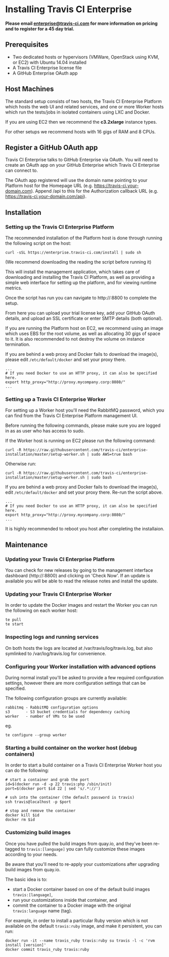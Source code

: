 Installing Travis CI Enterprise
===============================

**Please email enterprise@travis-ci.com for more information on pricing and to register for a 45 day trial.**

## Prerequisites

- Two dedicated hosts or hypervisors (VMWare, OpenStack using KVM, or EC2) with Ubuntu 14.04 installed
- A Travis CI Enterprise license file
- A GitHub Enterprise OAuth app


## Host Machines

The standard setup consists of two hosts, the Travis CI Enterprise Platform which hosts the web UI and related services, and one or more Worker hosts which run the tests/jobs in isolated containers using LXC and Docker.

If you are using EC2 then we recommend the **c3.2xlarge** instance types.

For other setups we recommend hosts with 16 gigs of RAM and 8 CPUs.


## Register a GitHub OAuth app

Travis CI Enterprise talks to GitHub Enterprise via OAuth. You will need to create an OAuth app on your GitHub Enterprise which Travis CI Enterprise can connect to.

The OAuth app registered will use the domain name pointing to your Platform host for  the Homepage URL (e.g. https://travis-ci.your-domain.com). Append /api to this for the Authorization callback URL (e.g. https://travis-ci.your-domain.com/api).


## Installation

### Setting up the Travis CI Enterprise Platform

The recommended installation of the Platform host is done through running the following script on the host:

`curl -sSL https://enterprise.travis-ci.com/install | sudo sh`

(We recommend downloading the reading the script before running it)

This will install the management application, which takes care of downloading and installing the Travis CI Platform, as well as providing a simple web interface for setting up the platform, and for viewing runtime metrics.

Once the script has run you can navigate to http://<hostname>:8800 to complete the setup.

From here you can upload your trial license key, add your GitHub OAuth details, and upload an SSL certificate or enter SMTP details (both optional).

If you are running the Platform host on EC2, we recommend using an image which uses EBS for the root volume, as well as allocating 30 gigs of space to it. It is also recommended to not destroy the volume on instance termination.

If you are behind a web proxy and Docker fails to download the image(s), please edit ```/etc/default/docker``` and set your proxy there.
```
...
# If you need Docker to use an HTTP proxy, it can also be specified here.
export http_proxy="http://proxy.mycompany.corp:8080/"
...
```


### Setting up a Travis CI Enterprise Worker

For setting up a Worker host you'll need the RabbitMQ password, which you can find from the Travis CI Enterprise Platform management UI.

Before running the following commands, please make sure you are logged in as as user who has access to sudo.

If the Worker host is running on EC2 please run the following command:

```
curl -R https://raw.githubusercontent.com/travis-ci/enterprise-installation/master/setup-worker.sh | sudo AWS=true bash
```

Otherwise run:

```
curl -R https://raw.githubusercontent.com/travis-ci/enterprise-installation/master/setup-worker.sh | sudo bash
```

If you are behind a web proxy and Docker fails to download the image(s), edit ```/etc/default/docker``` and set your proxy there. Re-run the script above.
```
...
# If you need Docker to use an HTTP proxy, it can also be specified here.
export http_proxy="http://proxy.mycompany.corp:8080/"
...
```

It is highly recommended to reboot you host after completing the installaion.


## Maintenance

### Updating your Travis CI Enterprise Platform

You can check for new releases by going to the management interface dashboard (http://<hostname>:8800) and clicking on 'Check Now'. If an update is available you will be able to read the release notes and install the update.


### Updating your Travis CI Enterprise Worker

In order to update the Docker images and restart the Worker you can run the following on each worker host:

```
te pull
te start
```


### Inspecting logs and running services

On both hosts the logs are located at /var/travis/log/travis.log, but also symlinked to /var/log/travis.log for convenience.


### Configuring your Worker installation with advanced options

During normal install you'll be asked to provide a few required configuration
settings, however there are more configuration settings that can be specified.

The following configuration groups are currently available:

```
rabbitmq - RabbitMQ configuration options
s3       - S3 bucket credentials for dependency caching
worker   - number of VMs to be used
```

eg. 

```
te configure --group worker
```


### Starting a build container on the worker host (debug containers)

In order to start a build container on a Travis CI Enterprise Worker host you can do the following:

```
# start a container and grab the port
id=$(docker run -d -p 22 travis:php /sbin/init)
port=$(docker port $id 22 | sed 's/.*://')

# ssh into the container (the default password is travis)
ssh travis@localhost -p $port

# stop and remove the container
docker kill $id
docker rm $id
```


### Customizing build images

Once you have pulled the build images from quay.io, and they've been re-tagged to `travis:[language]` you can fully customize these images according to your needs.

Be aware that you'll need to re-apply your customizations after upgrading build images from quay.io.

The basic idea is to:

* start a Docker container based on one of the default build images `travis:[language]`,
* run your customizations inside that container, and
* commit the container to a Docker image with the original `travis:language` name (tag).

For example, in order to install a particular Ruby version which is not available on the default `travis:ruby` image, and make it persistent, you can run:

```
docker run -it --name travis_ruby travis:ruby su travis -l -c 'rvm install [version]'
docker commit travis_ruby travis:ruby
```

